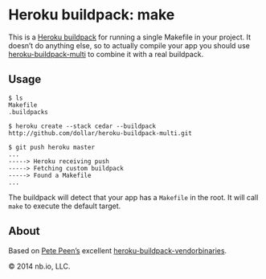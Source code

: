 # Heroku buildpack: make


This is a [Heroku buildpack](http://devcenter.heroku.com/articles/buildpacks) for running a single Makefile in your project. It doesn’t do anything else, so to actually compile your app you should use [heroku-buildpack-multi](https://github.com/ddollar/heroku-buildpack-multi) to combine it with a real buildpack.

## Usage

    $ ls
    Makefile
    .buildpacks

    $ heroku create --stack cedar --buildpack http://github.com/dollar/heroku-buildpack-multi.git

    $ git push heroku master
    ...
    -----> Heroku receiving push
    -----> Fetching custom buildpack
    -----> Found a Makefile
    ...

The buildpack will detect that your app has a `Makefile` in the root. It will call `make` to execute the default target.

## About

Based on [Pete Peen’s](https://github.com/peterkeen) excellent [heroku-buildpack-vendorbinaries](https://github.com/peterkeen/heroku-buildpack-vendorbinaries).

© 2014 nb.io, LLC.
